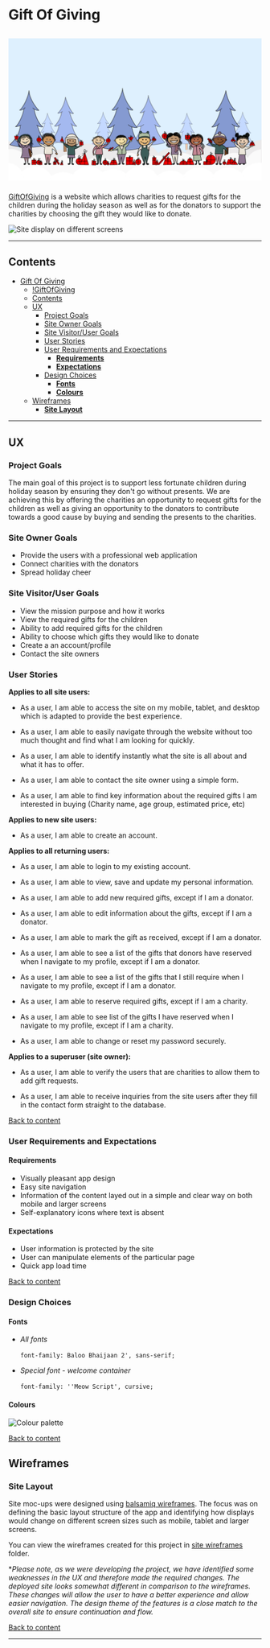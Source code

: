 # Gift Of Giving

## ![GiftOfGiving](/static/images/hero-img.webp)

[GiftOfGiving](https://gift-of-giving.herokuapp.com/) is a website which allows charities to request gifts for the children during the holiday season as well as for the donators to support the charities by choosing the gift they would like to donate.  

![Site display on different screens]()

---

## Contents

- [Gift Of Giving](#gift-of-giving)
  - [!GiftOfGiving](#)
  - [Contents](#contents)
  - [UX](#ux)
    - [Project Goals](#project-goals)
    - [Site Owner Goals](#site-owner-goals)
    - [Site Visitor/User Goals](#site-visitoruser-goals)
    - [User Stories](#user-stories)
    - [User Requirements and Expectations](#user-requirements-and-expectations)
      - [**Requirements**](#requirements)
      - [**Expectations**](#expectations)
    - [Design Choices](#design-choices)
      - [**Fonts**](#fonts)
      - [**Colours**](#colours)
  - [Wireframes](#wireframes)
    - [**Site Layout**](#site-layout)

---

## UX

### Project Goals

The main goal of this project is to support less fortunate children during holiday season by ensuring they don't go without presents. We are achieving this by offering the charities an opportunity to request gifts for the children as well as giving an opportunity to the donators to contribute towards a good cause by buying and sending the presents to the charities.

### Site Owner Goals

- Provide the users with a professional web application
- Connect charities with the donators
- Spread holiday cheer

### Site Visitor/User Goals

- View the mission purpose and how it works
- View the required gifts for the children
- Ability to add required gifts for the children
- Ability to choose which gifts they would like to donate
- Create a an account/profile
- Contact the site owners

### User Stories

**Applies to all site users:**

- As a user, I am able to access the site on my mobile, tablet, and desktop which is adapted to provide the best experience.

- As a user, I am able to easily navigate through the website without too much thought and find what I am looking for quickly.

- As a user, I am able to identify instantly what the site is all about and what it has to offer.

- As a user, I am able to contact the site owner using a simple form.

- As a user, I am able to find key information about the required gifts I am interested in buying (Charity name, age group, estimated price, etc)

**Applies to new site users:**

- As a user, I am able to  create an account.

**Applies to all returning users:**

- As a user, I am able to login to my existing account.

- As a user, I am able to view, save and update my personal information.

- As a user, I am able to add new required gifts, except if I am a donator.

- As a user, I am able to edit information about the gifts, except if I am a donator.

- As a user, I am able to mark the gift as received, except if I am a donator.

- As a user, I am able to see a list of the gifts that donors have reserved when I navigate to my profile, except if I am a donator.

- As a user, I am able to see a list of the gifts that I still require when I navigate to my profile, except if I am a donator.

- As a user, I am able to reserve required gifts, except if I am a charity.

- As a user, I am able to see list of the gifts I have reserved when I navigate to my profile, except if I am a charity.

- As a user, I am able to change or reset my password securely.

**Applies to a superuser (site owner):**

- As a user, I am able to verify the users that are charities to allow them to add gift requests.

- As a user, I am able to receive inquiries from the site users after they fill in the contact form straight to the database.

[Back to content](#contents)

### User Requirements and Expectations

#### **Requirements**

- Visually pleasant app design
- Easy site navigation
- Information of the content layed out in a simple and clear way on both mobile and larger screens
- Self-explanatory icons where text is absent

#### **Expectations**

- User information is protected by the site
- User can manipulate elements of the particular page
- Quick app load time

[Back to content](#contents)

### Design Choices

#### **Fonts**

- *All fonts*

  ```font-family: Baloo Bhaijaan 2', sans-serif;```

- *Special font - welcome container*

  ```font-family: ''Meow Script', cursive;```

#### **Colours**

![Colour palette](/docs/colour-pallette.PNG)

[Back to content](#contents)

## Wireframes

### **Site Layout**

Site moc-ups were designed using [balsamiq wireframes](https://balsamiq.com/). The focus was on defining the basic layout structure of the app and identifying how displays would change on different screen sizes such as mobile, tablet and larger screens.

You can view the wireframes created for this project in [site wireframes](/docs/wireframes.pdf) folder.

  **Please note, as we were developing the project, we have identified some weaknesses in the UX and therefore made the required changes. The deployed site looks somewhat different in comparison to the wireframes. These changes will allow the user to have a better experience and allow easier navigation. The design theme of the features is a close match to the overall site to ensure continuation and flow.*

[Back to content](#contents)

---

